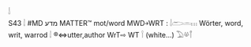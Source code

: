 𓌃  
S43 𓌃 #MD מדע MATTER™ mot/word MWD￫WRT : 𓌃𓂧𓏛𓏥 Wörter, word, writ, warrod 𓌃 ®⇔utter,author WrT⇨ WT 𓌉 (white…) 𓅐𓋬𓋾  